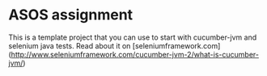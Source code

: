 ASOS assignment
=====================

This is a template project that you can use to start with cucumber-jvm and selenium java tests. Read about it on [seleniumframework.com] (http://www.seleniumframework.com/cucumber-jvm-2/what-is-cucumber-jvm/)
